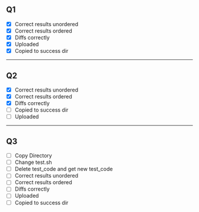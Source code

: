 ## Q1
- [X] Correct results unordered
- [X] Correct results ordered
- [X] Diffs correctly
- [X] Uploaded
- [X] Copied to success dir

---

## Q2
- [X] Correct results unordered
- [X] Correct results ordered
- [X] Diffs correctly
- [ ] Copied to success dir
- [ ] Uploaded

---

## Q3
- [ ] Copy Directory
- [ ] Change test.sh
- [ ] Delete test_code and get new test_code
- [ ] Correct results unordered
- [ ] Correct results ordered
- [ ] Diffs correctly
- [ ] Uploaded
- [ ] Copied to success dir
